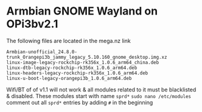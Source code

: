 # Armbian GNOME Wayland on OPi3bv2.1

The following files are located in the mega.nz link
```
Armbian-unofficial_24.8.0-trunk_Orangepi3b_jammy_legacy_5.10.160_gnome_desktop.img.xz
linux-image-legacy-rockchip-rk356x_1.0.6_arm64_china.deb
linux-dtb-legacy-rockchip-rk356x_1.0.6_arm64.deb
linux-headers-legacy-rockchip-rk356x_1.0.6_arm64.deb
linux-u-boot-legacy-orangepi3b_1.0.6_arm64.deb
```
Wifi/BT of of v1.1 will not work & all modules related to it must be blacklisted & disabled. These modules start with name `sprd*`
`sudo nano /etc/modules` comment out all `sprd*` entries by adding `#` in the beginning

